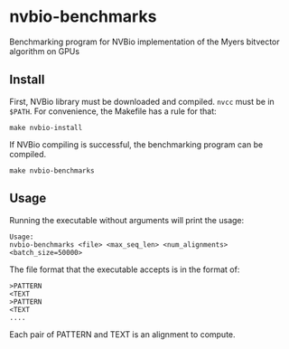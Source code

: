 # nvbio-benchmarks

Benchmarking program for NVBio implementation of the Myers bitvector algorithm on GPUs

## Install

First, NVBio library must be downloaded and compiled. `nvcc` must be in `$PATH`. For convenience, the Makefile has a rule for that:

```
make nvbio-install
```

If NVBio compiling is successful, the benchmarking program can be compiled.

```
make nvbio-benchmarks
```

## Usage

Running the executable without arguments will print the usage:

```
Usage:
nvbio-benchmarks <file> <max_seq_len> <num_alignments> <batch_size=50000>
```

The file format that the executable accepts is in the format of:

```
>PATTERN
<TEXT
>PATTERN
<TEXT
....
```

Each pair of PATTERN and TEXT is an alignment to compute.
